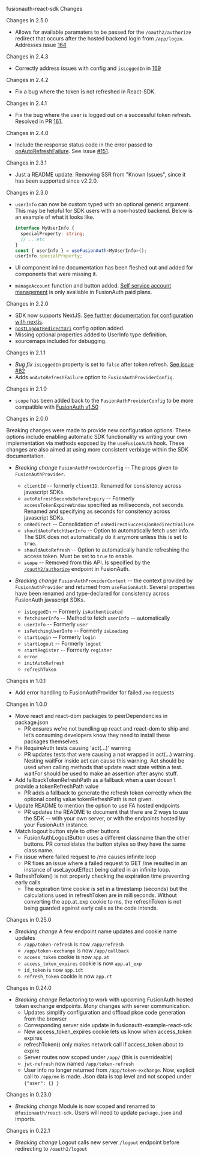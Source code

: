 fusionauth-react-sdk Changes

Changes in 2.5.0

- Allows for available paramaters to be passed for the `/oauth2/authorize` redirect that occurs after the hosted backend login from `/app/login`. Addresses issue [164](https://github.com/FusionAuth/fusionauth-javascript-sdk/issues/164)

Changes in 2.4.3

- Correctly address issues with config and `isLoggedIn` in [169](https://github.com/FusionAuth/fusionauth-javascript-sdk/pull/169)

Changes in 2.4.2

- Fix a bug where the token is not refreshed in React-SDK.

Changes in 2.4.1

- Fix the bug where the user is logged out on a successful token refresh. Resolved in PR [161](https://github.com/FusionAuth/fusionauth-javascript-sdk/pull/161).

Changes in 2.4.0

- Include the response status code in the error passed to [onAutoRefreshFailure](https://github.com/FusionAuth/fusionauth-javascript-sdk/blob/main/packages/sdk-react/docs/interfaces/providers_FusionAuthProviderConfig.FusionAuthProviderConfig.md#onautorefreshfailure). See issue [#151](https://github.com/FusionAuth/fusionauth-javascript-sdk/issues/151).

Changes in 2.3.1

- Just a README update. Removing SSR from "Known Issues", since it has been supported since v2.2.0.

Changes in 2.3.0

- `userInfo` can now be custom typed with an optional generic argument. This may be helpful for SDK users with a non-hosted backend. Below is an example of what it looks like.

  ```typescript
  interface MyUserInfo {
    specialProperty: string;
    // ...etc
  }
  const { userInfo } = useFusionAuth<MyUserInfo>();
  userInfo.specialProperty;
  ```

- UI component inline documentation has been fleshed out and added for components that were missing it.
- `manageAccount` function and button added. [Self service account management](https://fusionauth.io/docs/lifecycle/manage-users/account-management/) is only available in FusionAuth paid plans.

Changes in 2.2.0

- SDK now supports NextJS. [See further documentation for configuration with nextjs](https://github.com/FusionAuth/fusionauth-javascript-sdk/tree/main/packages/sdk-react#configuration-with-nextjs).
- [`postLogoutRedirectUri`](https://github.com/FusionAuth/fusionauth-javascript-sdk/blob/main/packages/sdk-react/docs/interfaces/FusionAuthProviderConfig.FusionAuthProviderConfig.md#postlogoutredirecturi) config option added.
- Missing optional properties added to UserInfo type definition.
- sourcemaps included for debugging.

Changes in 2.1.1

- _Bug fix_ `isLoggedIn` property is set to `false` after token refresh. [See issue #82](https://github.com/FusionAuth/fusionauth-javascript-sdk/issues/82)
- Adds `onAutoRefreshFailure` option to `FusionAuthProviderConfig`.

Changes in 2.1.0

- `scope` has been added back to the `FusionAuthProviderConfig` to be more compatible with [FusionAuth v1.50](https://fusionauth.io/docs/release-notes/#version-1-50-0)

Changes in 2.0.0

Breaking changes were made to provide new configuration options. These options include enabling automatic SDK functionality vs writing your own implementation via methods exposed by the `useFusionAuth` hook. These changes are also aimed at using more consistent verbiage within the SDK documentation.

- _Breaking change_ `FusionAuthProviderConfig` -- The props given to `FusionAuthProvider`.

  - `clientId` -- formerly `clientID`. Renamed for consistency across javascript SDKs.
  - `autoRefreshSecondsBeforeExpiry` -- Formerly `accessTokenExpireWindow` specified as milliseconds, not seconds. Renamed and specifying as seconds for consitency across javascript SDKs.
  - `onRedirect` -- Consolidation of `onRedirectSuccess`/`onRedirectFailure`
  - `shouldAutoFetchUserInfo` -- Option to automatically fetch user info. The SDK does not automatically do it anymore unless this is set to `true`.
  - `shouldAutoRefresh` -- Option to automatically handle refreshing the access token. Must be set to `true` to enable.
  - ~~`scope`~~ -- Removed from this API. Is specified by the [`/oauth2/authorize`](https://fusionauth.io/docs/lifecycle/authenticate-users/oauth/endpoints#complete-the-authorization-code-grant-request) endpoint in FusionAuth.

- _Breaking change_ `FusionAuthProviderContext` -- the context provided by `FusionAuthProvider` and returned from `useFusionAuth`. Several properties have been renamed and type-declared for consistency across FusionAuth javascript SDKs.
  - `isLoggedIn` -- Formerly `isAuthenticated`
  - `fetchUserInfo` -- Method to fetch `userInfo` -- automatically
  - `userInfo` -- Formerly `user`
  - `isFetchingUserInfo` -- Formerly `isLoading`
  - `startLogin` -- Formerly `login`
  - `startLogout` -- Formerly `logout`
  - `startRegister` -- Formerly `register`
  - `error`
  - `initAutoRefresh`
  - `refreshToken`

Changes in 1.0.1

- Add error handling to FusionAuthProvider for failed `/me` requests

Changes in 1.0.0

- Move react and react-dom packages to peerDependencies in package.json
  - PR ensures we're not bundling up react and react-dom to ship and let’s consuming developers know they need to install these packages themselves.
- Fix RequireAuth tests causing 'act(...)' warning
  - PR updates tests that were causing a not wrapped in act(...) warning. Nesting waitFor inside act can cause this warning. Act should be used when calling methods that update react state within a test. waitFor should be used to make an assertion after async stuff.
- Add fallbackTokenRefreshPath as a fallback when a user doesn't provide a tokenRefreshPath value
  - PR adds a fallback to generate the refresh token correctly when the optional config value tokenRefreshPath is not given.
- Update README to mention the option to use FA hosted endpoints
  - PR updates the README to document that there are 2 ways to use the SDK -- with your own server, or with the endpoints hosted by your FusionAuth instance.
- Match logout button style to other buttons
  - FusionAuthLogoutButton uses a different classname than the other buttons. PR consolidates the button styles so they have the same class name.
- Fix issue where failed request to /me causes infinite loop
  - PR fixes an issue where a failed request to GET /me resulted in an instance of useLayoutEffect being called in an infinite loop.
- RefreshToken() is not properly checking the expiration time preventing early calls
  - The expiration time cookie is set in a timestamp (seconds) but the calculations used in refreshToken are in milliseconds. Without converting the app.at_exp cookie to ms, the refreshToken is not being guarded against early calls as the code intends.

Changes in 0.25.0

- _Breaking change_ A few endpoint name updates and cookie name updates
  - `/app/token-refresh` is now `/app/refresh`
  - `/app/token-exchange` is now `/app/callback`
  - `access_token` cookie is now `app.at`
  - `access_token_expires` cookie is now `app.at_exp`
  - `id_token` is now `app.idt`
  - `refresh_token` cookie is now `app.rt`

Changes in 0.24.0

- _Breaking change_ Refactoring to work with upcoming FusionAuth hosted token exchange endpoints. _Many_ changes with server communication.
  - Updates simplify configuration and offload pkce code generation from the browser
  - Corresponding server side update in fusionauth-example-react-sdk
  - New access_token_expires cookie lets us know when access_token expires
  - refreshToken() only makes network call if access_token about to expire
  - Server routes now scoped under `/app/` (this is overrideable)
  - `jwt-refresh` now named `/app/token-refresh`
  - User info no longer returned from `/app/token-exchange`. Now, explicit call to `/app/me` is made. Json data is top level and not scoped under `{"user": {} }`

Changes in 0.23.0

- _Breaking change_ Module is now scoped and renamed to `@fusionauth/react-sdk`. Users will need to update `package.json` and imports.

Changes in 0.22.1

- _Breaking change_ Logout calls new server `/logout` endpoint before redirecting to `/oauth2/logout`
